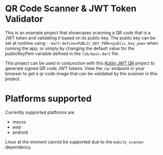 # QR Code Scanner & JWT Token Validator 

This is an example project that showcases scanning a QR code that is a JWT token and validating it based on 
its public key. The public key can be set at runtime using `--dart-define=PUBLIC_KEY_PEM=<public_key_pem>`
when running the app, or simply by changing the default value for the publicKeyPem variable defined in the `lib/main.dart` file.

This project can be used in conjunction with this [Kotlin JWT QR](https://github.com/Neuman968/JWT-Kotlin-Example)
project to generate signed QR code JWT tokens. View the `/qr` endpoint in your browser to get a qr code image
that can be validated by the scanner in this project.

# Platforms supported

Currently supported platforms are 

- macos
- web
- android

Linux at the moment cannot be supported due to the `mobile_scanner` dependency.
